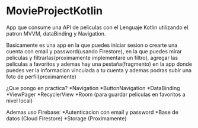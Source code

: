 # MovieProjectKotlin

App que consume una API de peliculas con el Lenguaje Kotlin utilizando el patron MVVM, dataBinding y Navigation.

Basicamente es una app en la que puedes iniciar sesion o crearte una cuenta con email y password(usando Firestore), en la que puedes mirar peliculas y filtrarlas(proximamente implementare un filtro),
agregar las peliculas a favoritos y ademas hay una pestaña(fragmento) en la app donde puedes ver la informacion vinculada a tu cuenta y ademas podras subir una foto de perfil(proximamente)

¿Que pongo en practica?
    *Navigation
    *ButtonNavigation
    *DataBinding
    *ViewPager
    *RecyclerView
    *Room (para guardar peliculas en favoritos a nivel local)
    
    
Ademas uso Firebase:
    *Autenticacion con email y password
    *Base de datos (Cloud Firestore)
    *Storage (Proximamente)
